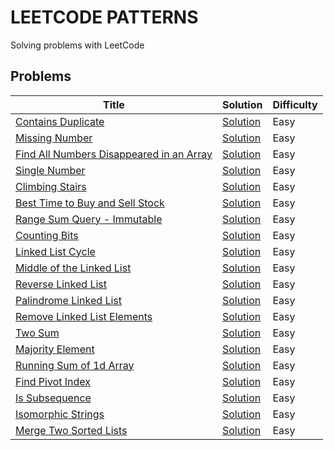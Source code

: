 # LEETCODE PATTERNS

Solving problems with LeetCode

## Problems

| Title                                                                                                              | Solution                                                                                                      | Difficulty |
|--------------------------------------------------------------------------------------------------------------------|---------------------------------------------------------------------------------------------------------------|------------|
| [Contains Duplicate](https://leetcode.com/problems/contains-duplicate)                                             | [Solution](https://github.com/GolubevDS/LeetCodePatterns/blob/main/solutions/containsDuplicate/index.js)      | Easy       |
| [Missing Number](https://leetcode.com/problems/missing-number)                                                     | [Solution](https://github.com/GolubevDS/LeetCodePatterns/tree/main/solutions/missingNumber/index.js)          | Easy       |
| [Find All Numbers Disappeared in an Array](https://leetcode.com/problems/find-all-numbers-disappeared-in-an-array) | [Solution](https://github.com/GolubevDS/LeetCodePatterns/blob/main/solutions/findDisappearedNumbers/index.js) | Easy       |
| [Single Number](https://leetcode.com/problems/single-number)                                                       | [Solution](https://github.com/GolubevDS/LeetCodePatterns/blob/main/solutions/singleNumber/index.js)           | Easy       |
| [Climbing Stairs](https://leetcode.com/problems/climbing-stairs)                                                   | [Solution](https://github.com/GolubevDS/LeetCodePatterns/blob/main/solutions/climbStairs/index.js)            | Easy       |
| [Best Time to Buy and Sell Stock](https://leetcode.com/problems/best-time-to-buy-and-sell-stock)                   | [Solution](https://github.com/GolubevDS/LeetCodePatterns/blob/main/solutions/maxProfit/index.js)              | Easy       |
| [Range Sum Query - Immutable](https://leetcode.com/problems/range-sum-query-immutable)                             | [Solution](https://github.com/GolubevDS/LeetCodePatterns/blob/main/solutions/sumRange/index.js)               | Easy       |
| [Counting Bits](https://leetcode.com/problems/counting-bits)                                                       | [Solution](https://github.com/GolubevDS/LeetCodePatterns/blob/main/solutions/countBits/index.js)              | Easy       |
| [Linked List Cycle](https://leetcode.com/problems/linked-list-cycle)                                               | [Solution](https://github.com/GolubevDS/LeetCodePatterns/blob/main/solutions/hasCycle/index.js)               | Easy       |
| [Middle of the Linked List](https://leetcode.com/problems/middle-of-the-linked-list)                               | [Solution](https://github.com/GolubevDS/LeetCodePatterns/blob/main/solutions/middleNode/index.js)             | Easy       |
| [Reverse Linked List](https://leetcode.com/problems/reverse-linked-list)                                           | [Solution](https://github.com/GolubevDS/LeetCodePatterns/blob/main/solutions/reverseList/index.js)            | Easy       |
| [Palindrome Linked List](https://leetcode.com/problems/palindrome-linked-list)                                     | [Solution](https://github.com/GolubevDS/LeetCodePatterns/blob/main/solutions/isPalindrome/index.js)           | Easy       |
| [Remove Linked List Elements](https://leetcode.com/problems/remove-linked-list-elements)                           | [Solution](https://github.com/GolubevDS/LeetCodePatterns/blob/main/solutions/removeElements/index.js)         | Easy       |
| [Two Sum](https://leetcode.com/problems/two-sum)                                                                   | [Solution](https://github.com/GolubevDS/LeetCodePatterns/blob/main/solutions/twoSum/index.js)                 | Easy       |
| [Majority Element](https://leetcode.com/problems/majority-element)                                                 | [Solution](https://github.com/GolubevDS/LeetCodePatterns/blob/main/solutions/majorityElement/index.js)        | Easy       |
| [Running Sum of 1d Array](https://leetcode.com/problems/running-sum-of-1d-array/)                                  | [Solution](https://github.com/GolubevDS/LeetCodePatterns/blob/main/solutions/runningSum/index.js)             | Easy       |
| [Find Pivot Index](https://leetcode.com/problems/find-pivot-index/)                                                | [Solution](https://github.com/GolubevDS/LeetCodePatterns/blob/main/solutions/pivotIndex/index.js)             | Easy       |
| [Is Subsequence](https://leetcode.com/problems/is-subsequence/)                                                    | [Solution](https://github.com/GolubevDS/LeetCodePatterns/blob/main/solutions/isSubsequence/isSubsequence.js)  | Easy       |
| [Isomorphic Strings](https://leetcode.com/problems/isomorphic-strings/)                                            | [Solution](https://github.com/GolubevDS/LeetCodePatterns/blob/main/solutions/isIsomorphic/isIsomorphic.js)    | Easy       |
| [Merge Two Sorted Lists](https://leetcode.com/problems/merge-two-sorted-lists/)                                    | [Solution](https://github.com/GolubevDS/LeetCodePatterns/blob/main/solutions/mergeTwoLists/mergeTwoLists.js)  | Easy       |
